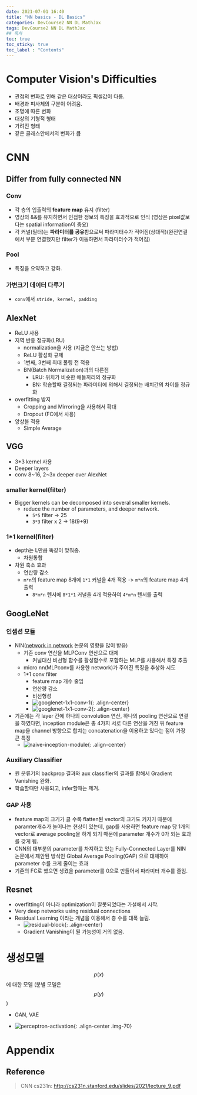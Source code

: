 ```yaml
---
date: 2021-07-01 16:40
title: "NN basics - DL Basics"
categories: DevCourse2 NN DL MathJax
tags: DevCourse2 NN DL MathJax
## 목차
toc: true  
toc_sticky: true 
toc_label : "Contents"
---
```


# Computer Vision's Difficulties
- 관점의 변화로 인해 같은 대상이라도 픽셀값이 다름.  
- 배경과 피사체의 구분이 어려움. 
- 조명에 따른 변화
- 대상의 기형적 형태
- 가려진 형태
- 같은 클래스안에서의 변화가 큼

# CNN
## Differ from fully connected NN
### Conv
- 각 층의 입출력의 **feature map** 유지 (filter)
- 영상의 &&를 유지하면서 인접한 정보의 특징을 효과적으로 인식 (영상은 pixel값보다는 spatial information이 중요)
- 각 커널(필터)는 **파라미터를 공유**함으로써 파라미터수가 적어짐(상대적)(완전연결에서 부분 연결했지만 filter가 이동하면서 파라미터수가 적어짐)
### Pool
- 특징을 요약하고 강화.
### 가변크기 데이터 다루기
- `conv`에서 `stride, kernel, padding`

## AlexNet
- ReLU 사용
- 지역 반응 정규화(LRU)
    - normalization을 사용 (지금은 안쓰는 방법)
    - ReLU 활성화 규제
    - 1번째, 3번째 최대 풀링 전 적용
    - BN(Batch Normalization)과의 다른점
        - LRU: 위치가 비슷한 애들끼리의 정규화
        - BN: 학습할때 결정되는 파라미터에 의해서 결정되는 배치간의 차이를 정규화
- overfitting 방지
    - Cropping and Mirroring을 사용해서 확대
    - Dropout (FC에서 사용)
- 앙상블 적용
    - Simple Average

## VGG
- 3*3 kernel 사용
- Deeper layers
- conv 8~16, 2~3x deeper over AlexNet

### smaller kernel(filter)
- Bigger kernels can be decomposed into several smaller kernels.
    - reduce the number of parameters, and deeper network.
        - `5*5` filter -> 25
        - `3*3` filter x 2 -> 18(9+9)

### 1*1 kernel(filter)
- depth는 L만큼 똑같이 맞춰줌.
    - 차원통합
- 차원 축소 효과
    - 연산량 감소
    - `m*n`의 feature map 8개에 `1*1` 커널을 4개 적용 -> `m*n`의 feature map 4개 출력
        - `8*m*n` 텐서에 `8*1*1` 커널을 4개 적용하여 `4*m*n` 텐서를 출력

## GoogLeNet
### 인셉션 모듈
- NIN([network in network](https://arxiv.org/pdf/1312.4400.pdf) 논문의 영향을 많이 받음)
    - 기존 conv 연산을 MLPConv 연산으로 대체
        - 커널대신 비선형 함수를 활성함수로 포함하는 MLP를 사용해서 특징 추출
    - micro nn(MLPconv를 사용한 network)가 주어진 특징을 추상화 시도
    - 1*1 conv filter
        - feature map 개수 줄임
        - 연산량 감소
        - 비선형성
        - ![googlenet-1x1-conv-1](/assets/images/googlenet-1x1-conv-1.png){: .align-center}
        - ![googlenet-1x1-conv-2](/assets/images/googlenet-1x1-conv-2.png){: .align-center}  
- 기존에는 각 layer 간에 하나의 convolution 연산, 하나의 pooling 연산으로 연결을 하였다면, inception module은 총 4가지 서로 다른 연산을 거친 뒤 feature map을 channel 방향으로 합치는 concatenation을 이용하고 있다는 점이 가장 큰 특징
    - ![naive-inception-module](/assets/images/naive-inception-module.png){: .align-center}  

### Auxiliary Classifier
- 원 분류기의 backprop 결과와 aux classifier의 결과를 합해서 Gradient Vanishing 완화.
- 학습할때만 사용되고, infer할때는 제거.  

### GAP 사용
- feature map의 크기가 클 수록 flatten된 vector의 크기도 커지기 때문에 paramter개수가 늘어나는 현상이 있는데, gap를 사용하면 feature map 당 1개의 vector로 average pooling을 하게 되기 때문에 parameter 개수가 0가 되는 효과를 갖게 됨.
- CNN의 대부분의 parameter를 차지하고 있는 Fully-Connected Layer를 NIN 논문에서 제안된 방식인 Global Average Pooling(GAP) 으로 대체하여 parameter 수를 크게 줄이는 효과
- 기존의 FC로 했으면 생겼을 parameter를 0으로 만들어서 파라미터 개수를 줄임.
    
## Resnet
- overfitting이 아니라 optimization이 잘못되었다는 가설에서 시작.
- Very deep networks using residual connections
- Residual Learning 이라는 개념을 이용해서 층 수를 대폭 늘림.
    - ![residual-block](/assets/images/residual-block.png){: .align-center}  
    - Gradient Vanishing이 될 가능성이 거의 없음.

# 생성모델
$$p(x)$$에 대한 모델 (분별 모델은 $$p(y)$$)

- GAN, VAE





- ![perceptron-activation](/assets/images/perceptron-activation.png){: .align-center .img-70}  

# Appendix
## Reference
> CNN cs231n: <http://cs231n.stanford.edu/slides/2021/lecture_9.pdf>  
